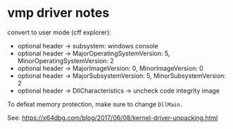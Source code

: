 # vmp driver notes

convert to user mode (cff explorer):
- optional header -> subsystem: windows console
- optional header -> MajorOperatingSystemVersion: 5, MinorOperatingSystemVersion: 2
- optional header -> MajorImageVersion: 0, MinorImageVersion: 0
- optional header -> MajorSubsystemVersion: 5, MinorSubsystemVersion: 2
- optional header -> DllCharacteristics -> uncheck code integrity image

To defeat memory protection, make sure to change `DllMain`.

See: https://x64dbg.com/blog/2017/06/08/kernel-driver-unpacking.html